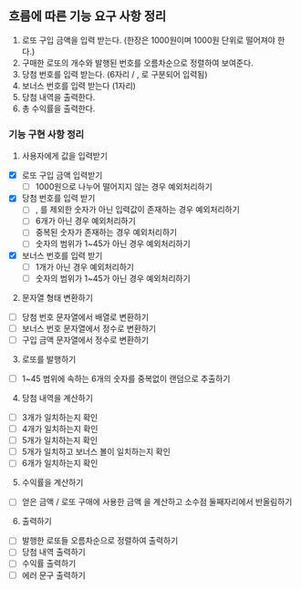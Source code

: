 ## 흐름에 따른 기능 요구 사항 정리
1. 로또 구입 금액을 입력 받는다. (한장은 1000원이며 1000원 단위로 떨어져야 한다.)
2. 구매한 로또의 개수와 발행된 번호를 오름차순으로 정렬하여 보여준다.
3. 당첨 번호를 입력 받는다. (6자리 / , 로 구분되어 입력됨)
4. 보너스 번호를 입력 받는다 (1자리)
5. 당첨 내역을 출력한다.
6. 총 수익률을 출력한다.

### 기능 구현 사항 정리

1. 사용자에게 값을 입력받기
- [x] 로또 구입 금액 입력받기
  - [ ] 1000원으로 나누어 떨어지지 않는 경우 예외처리하기
- [x] 당첨 번호를 입력 받기
  - [ ] , 를 제외한 숫자가 아닌 입력값이 존재하는 경우 예외처리하기
  - [ ] 6개가 아닌 경우 예외처리하기
  - [ ] 중복된 숫자가 존재하는 경우 예외처리하기
  - [ ] 숫자의 범위가 1~45가 아닌 경우 예외처리하기
- [x] 보너스 번호를 입력 받기
  - [ ] 1개가 아닌 경우 예외처리하기
  - [ ] 숫자의 범위가 1~45가 아닌 경우 예외처리하기

2. 문자열 형태 변환하기
- [ ] 당첨 번호 문자열에서 배열로 변환하기
- [ ] 보너스 번호 문자열에서 정수로 변환하기
- [ ] 구입 금액 문자열에서 정수로 변환하기

3. 로또를 발행하기
- [ ] 1~45 범위에 속하는 6개의 숫자를 중복없이 랜덤으로 추출하기

4. 당첨 내역을 계산하기
- [ ] 3개가 일치하는지 확인
- [ ] 4개가 일치하는지 확인
- [ ] 5개가 일치하는지 확인
- [ ] 5개가 일치하고 보너스 볼이 일치하는지 확인
- [ ] 6개가 일치하는지 확인

5. 수익률을 계산하기
- [ ] 얻은 금액 / 로또 구매에 사용한 금액 을 계산하고 소수점 둘째자리에서 반올림하기

6. 출력하기
- [ ] 발행한 로또들 오름차순으로 정렬하여 출력하기
- [ ] 당첨 내역 출력하기
- [ ] 수익률 출력하기
- [ ] 에러 문구 출력하기